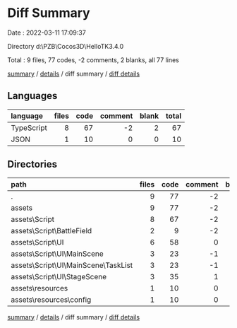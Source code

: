 # Diff Summary

Date : 2022-03-11 17:09:37

Directory d:\PZB\Cocos3D\HelloTK3.4.0

Total : 9 files,  77 codes, -2 comments, 2 blanks, all 77 lines

[summary](results.md) / [details](details.md) / diff summary / [diff details](diff-details.md)

## Languages
| language | files | code | comment | blank | total |
| :--- | ---: | ---: | ---: | ---: | ---: |
| TypeScript | 8 | 67 | -2 | 2 | 67 |
| JSON | 1 | 10 | 0 | 0 | 10 |

## Directories
| path | files | code | comment | blank | total |
| :--- | ---: | ---: | ---: | ---: | ---: |
| . | 9 | 77 | -2 | 2 | 77 |
| assets | 9 | 77 | -2 | 2 | 77 |
| assets\Script | 8 | 67 | -2 | 2 | 67 |
| assets\Script\BattleField | 2 | 9 | -2 | 0 | 7 |
| assets\Script\UI | 6 | 58 | 0 | 2 | 60 |
| assets\Script\UI\MainScene | 3 | 23 | -1 | 0 | 22 |
| assets\Script\UI\MainScene\TaskList | 3 | 23 | -1 | 0 | 22 |
| assets\Script\UI\StageScene | 3 | 35 | 1 | 2 | 38 |
| assets\resources | 1 | 10 | 0 | 0 | 10 |
| assets\resources\config | 1 | 10 | 0 | 0 | 10 |

[summary](results.md) / [details](details.md) / diff summary / [diff details](diff-details.md)
